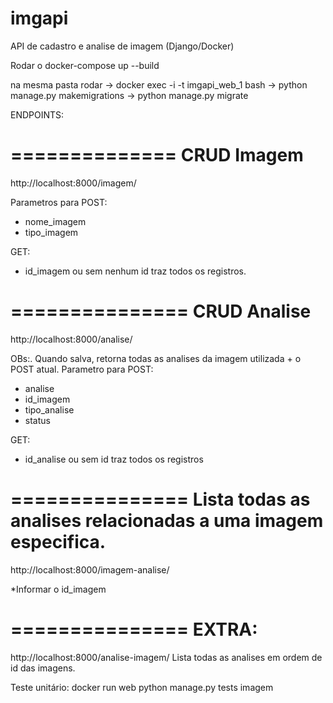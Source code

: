 # imgapi
API de cadastro e analise de imagem (Django/Docker)

Rodar o 
docker-compose up --build

na mesma pasta rodar 
-> docker exec -i -t imgapi_web_1 bash
-> python manage.py makemigrations
-> python manage.py migrate



ENDPOINTS:

==============
CRUD Imagem
==============
http://localhost:8000/imagem/

Parametros para POST:
- nome_imagem
- tipo_imagem

GET:
- id_imagem ou sem nenhum id traz todos os registros.

===============
CRUD Analise
===============
http://localhost:8000/analise/


OBs:. Quando salva, retorna todas as analises da imagem utilizada + o POST atual.
Parametro para POST:
- analise
- id_imagem
- tipo_analise
- status 

GET:
- id_analise ou sem id traz todos os registros

===============
Lista todas as analises relacionadas a uma imagem especifica.
===============

http://localhost:8000/imagem-analise/

*Informar o id_imagem 

===============
EXTRA:
===============

http://localhost:8000/analise-imagem/
Lista todas as analises em ordem de id das imagens.


Teste unitário:
 docker run web python manage.py tests imagem 



